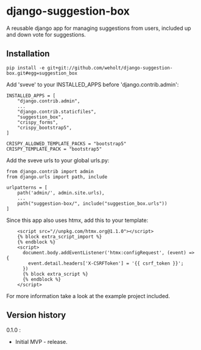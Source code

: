 # django-suggestion-box

A reusable django app for managing suggestions from users, included up and down vote for suggestions.

## Installation

```
pip install -e git+git://github.com/weholt/django-suggestion-box.git#egg=suggestion_box
```

Add 'sveve' to your INSTALLED_APPS before 'django.contrib.admin':
```
INSTALLED_APPS = [
    "django.contrib.admin",
    ...
    "django.contrib.staticfiles",
    "suggestion_box",
    "crispy_forms",
    "crispy_bootstrap5",
]

CRISPY_ALLOWED_TEMPLATE_PACKS = "bootstrap5"
CRISPY_TEMPLATE_PACK = "bootstrap5"

```

Add the sveve urls to your global urls.py:
```
from django.contrib import admin
from django.urls import path, include

urlpatterns = [
    path('admin/', admin.site.urls),
    ...
    path("suggestion-box/", include("suggestion_box.urls"))
]
```

Since this app also uses htmx, add this to your template:
```
    <script src="//unpkg.com/htmx.org@1.1.0"></script>
    {% block extra_script_import %}
    {% endblock %}
    <script>
      document.body.addEventListener('htmx:configRequest', (event) => {
        event.detail.headers['X-CSRFToken'] = '{{ csrf_token }}';
      })
      {% block extra_script %}
      {% endblock %}
    </script>

```

For more information take a look at the example project included.

## Version history

0.1.0 :
 - Initial MVP - release.